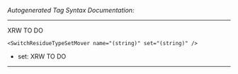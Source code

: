 _Autogenerated Tag Syntax Documentation:_

---
XRW TO DO

```
<SwitchResidueTypeSetMover name="(string)" set="(string)" />
```

-   set: XRW TO DO

---
